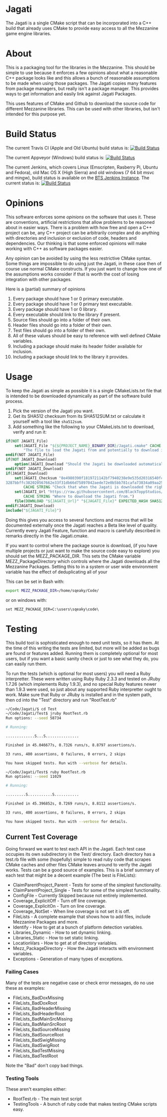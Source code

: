 # Jagati

The Jagati is a single CMake script that can be incorporated into a C++ build that already uses CMake to provide easy
access to all the Mezzanine game engine libraries.

# About

This is a  packaging tool for the libraries in the Mezzanine. This should be simple to use because it enforces a few
opinions about what a reasonable C++ package looks like and this allows a bunch of reasonable assumptions to be made
when using those packages. The Jagati copies many features from package managers, but really isn't a package manager.
This provides ways to get information and easily link against Jagati Packages.

This uses features of CMake and Github to download the source code for different Mezzanine libraries. This can be used
with other libraries, but isn't intended for this purpose yet.

# Build Status

The current Travis CI (Apple and Old Ubuntu) build status is:
[![Build Status](https://travis-ci.org/BlackToppStudios/Jagati.svg?branch=master)](https://travis-ci.org/BlackToppStudios/Jagati)

The current Appveyor (Windows) build status is:
[![Build Status](https://ci.appveyor.com/api/projects/status/github/BlackToppStudios/Jagati?branch=master&svg=true)](https://ci.appveyor.com/project/Sqeaky/Jagati)

The current Jenkins, which covers Linux (Emscripten, Rasberry Pi, Ubuntu and Fedora), old Mac OS X (High Sierra) and old windows (7 64 bit msvc and mingw), build status is available on the [BTS Jenkins Instance](http://blacktopp.ddns.net:8080/blue/organizations/jenkins/Jagati/activity). The current status is: [![Build Status](http://blacktopp.ddns.net:8080/job/Jagati/job/master/badge/icon)](http://blacktopp.ddns.net:8080/blue/organizations/jenkins/Jagati/activity)


# Opinions

This software enforces some *opinions* on the software that uses it. These are conventions, artificial restrictions that
allow problems to be reasoned about in easier ways. There is a problem with how free and open a C++ project can be, any
C++ project can be arbitrarily complex and do anything with directories and inclusion or exclusion of code, headers and
dependencies. Our thinking is that some enforced opinions will make working with C++ as software packages easier.

Any opinion can be avoided by using the less restrictive CMake syntax. Some things are impossible to do using just the
Jagati, in these case then of course use normal CMake constructs. If you just want to change how one of the assumptions
works consider if that is worth the cost of losing integration with other packages.

Here is a (partial) summary of opinions

1. Every package should have 1 or 0 primary executable.
2. Every package should have 1 or 0 primary test executable.
3. Every package should have 1 or 0 library.
4. Every executable should link to the library if present.
5. Source files should go into a folder of their own.
6. Header files should go into a folder of their own.
7. Test files should go into a folder of their own.
8. All of these values should be easy to reference with well defined CMake variables.
9. Including a package should make its header folder available for inclusion.
10. Including a package should link to the library it provides.

# Usage

To keep the Jagati as simple as possible it is a single CMakeLists.txt file that is intended to be downloaded
dynamically as part of the software build process.

1. Pick the version of the Jagati you want.
2. Get its SHA512 checksum from its SHA512SUM.txt or calculate it yourself with a tool like `sha512sum`.
3. Add something like the following to your CMakeLists.txt to download, verify and run it:

```CMake
if(NOT JAGATI_File)
    set(JAGATI_File "${${PROJECT_NAME}_BINARY_DIR}/Jagati.cmake" CACHE FILEPATH
        "The file to load the Jagati from and potentially to download it to.")
endif(NOT JAGATI_File)
if(NOT JAGATI_Download)
    option(JAGATI_Download "Should the Jagati be downloaded automatically" ON)
endif(NOT JAGATI_Download)
if(JAGATI_Download)
    set(JAGATI_Checksum "8e4980390f1819721142bf7940238e9e535d20316540fce9bb4\
3287bbffc382020567662e33f31db66d75897042aede72e0b5bb781cafa73834a09aa25340b6f"
        CACHE STRING "Check that when the Jagati is downloaded the right one is used (for consistency and security).")
    set(JAGATI_Url "https://raw.githubusercontent.com/BlackToppStudios/Jagati/0.26.2/Jagati.cmake"
        CACHE STRING "Where to download the Jagati from.")
    file(DOWNLOAD "${JAGATI_Url}" "${JAGATI_File}" EXPECTED_HASH SHA512=${JAGATI_Checksum})
endif(JAGATI_Download)
include("${JAGATI_File}")
```

Doing this gives you access to several functions and macros that will be documented externally once the Jagati
reaches a Beta like level of quality. Currently every Jagati Feature, function and macro is carefully described
in remarks directly in the file Jagati.cmake.

If you want to control where the package source is download, (if you have multiple projects or just want to make the
source code easy to explore) you should set the MEZZ_PACKAGE_DIR. This sets the CMake variable MEZZ_PackageDirectory
which controls where the Jagati downloads all the Mezzanine Packages. Setting this to in a system or user wide
environment variable has the effect of deduplicating all of your

This can be set in Bash with:

```Bash
export MEZZ_PACKAGE_DIR=/home/sqeaky/Code/
```

or on windows with:
```Batch
set MEZZ_PACKAGE_DIR=C:\users\sqeaky\code\
```

# Testing

This build tool is sophisticated enough to need unit tests, so it has them. At the time of this writing the tests are
limited, but more will be added as bugs are found or features added. Running them is completely optional for most users,
but if you want a basic sanity check or just to see what they do, you can easily run them.

To run the tests (which is optional for most users) you will need a Ruby interpretter. These were written using Ruby
Ruby 2.3.3 and tested on JRuby 1.7.26 (which implements Ruby 1.9.3), and no special Ruby features newer than 1.9.3 were
used, so just about any supported Ruby interpretter ought to work. Make sure that Ruby or JRuby is installed and in the
system path, then cd into the "Test" directory and run "RootTest.rb"

```Bash
~/Code/Jagati/$ cd Test
~/Code/Jagati/Test$ jruby RootTest.rb
Run options: --seed 58734

# Running:

.............S...S...............

Finished in 45.046677s, 0.7326 runs/s, 8.8797 assertions/s.

33 runs, 400 assertions, 0 failures, 0 errors, 2 skips

You have skipped tests. Run with --verbose for details.

~/Code/Jagati/Test$ ruby RootTest.rb
Run options: --seed 11029

# Running:

.........S...........S...........

Finished in 45.396852s, 0.7269 runs/s, 8.8112 assertions/s.

33 runs, 400 assertions, 0 failures, 0 errors, 2 skips

You have skipped tests. Run with --verbose for details.

```

## Current Test Coverage

Going forward we want to test each API in the Jagati. Each test case occupies its own subdirectory in the Test/
directory. Each directory has a test.rb file with some (hopefully) simple to read ruby code that scrapes CMake caches
and other files CMake leaves around to verify the Jagati works. Tests can be a good source of examples. This is a brief
summary of each test that might be a decent example (The best is FileLists):

   - ClaimParentProject_Parent - Tests for some of the simplest functionality.
   - ClaimParentProject_Single - Tests for some of the simplest functionality.
   - ConfigFile - Currently Skipped because not entirely implemented.
   - Coverage_ExplicitOff - Turn off line coverage.
   - Coverage_ExplicitOn - Turn on line coverage.
   - Coverage_NotSet - When line coverage is not set it is off.
   - FileLists - A complete example that shows how to add files, include Mezzanine Packages and more.
   - Identify - How to get at a bunch of platform detection variables.
   - Libraries_Dynamic - How to set dynamic linking.
   - Libraries_Static - How to set static linking.
   - LocationVars - How to get at of directory variables.
   - Mezz_PackageDirectory - How the Jagati interacts with environment variables.
   - Exceptions - Generation of many types of exceptions.

### Failing Cases

Many of the tests are negative case or check error messages, do no use these as examples:

   - FileLists_BadDoxMissing
   - FileLists_BadDoxRoot
   - FileLists_BadHeaderMissing
   - FileLists_BadHeaderRoot
   - FileLists_BadMainSrcMissing
   - FileLists_BadMainSrcRoot
   - FileLists_BadSourceMissing
   - FileLists_BadSourceRoot
   - FileLists_BadSwigMissing
   - FileLists_BadSwigRoot
   - FileLists_BadTestMissing
   - FileLists_BadTestRoot

Note the "Bad" don't copy bad things.

### Testing Tools

These aren't examples either:

   - RootTest.rb - The main test script
   - TestingTools - A bunch of ruby code that makes testing CMake scripts easy.
